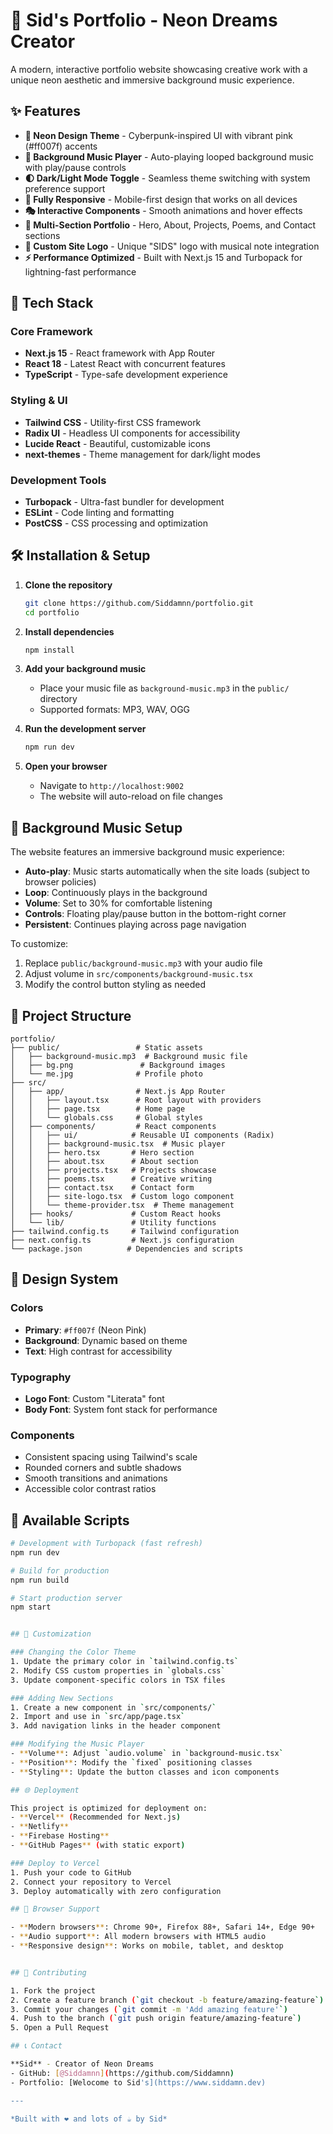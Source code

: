# 🎵 Sid's Portfolio - Neon Dreams Creator

A modern, interactive portfolio website showcasing creative work with a unique neon aesthetic and immersive background music experience.

## ✨ Features

- **🎨 Neon Design Theme** - Cyberpunk-inspired UI with vibrant pink (#ff007f) accents
- **🎵 Background Music Player** - Auto-playing looped background music with play/pause controls
- **🌓 Dark/Light Mode Toggle** - Seamless theme switching with system preference support
- **📱 Fully Responsive** - Mobile-first design that works on all devices
- **🎭 Interactive Components** - Smooth animations and hover effects
- **📝 Multi-Section Portfolio** - Hero, About, Projects, Poems, and Contact sections
- **🎸 Custom Site Logo** - Unique "SIDS" logo with musical note integration
- **⚡ Performance Optimized** - Built with Next.js 15 and Turbopack for lightning-fast performance

## 🚀 Tech Stack

### Core Framework
- **Next.js 15** - React framework with App Router
- **React 18** - Latest React with concurrent features
- **TypeScript** - Type-safe development experience

### Styling & UI
- **Tailwind CSS** - Utility-first CSS framework
- **Radix UI** - Headless UI components for accessibility
- **Lucide React** - Beautiful, customizable icons
- **next-themes** - Theme management for dark/light modes

### Development Tools
- **Turbopack** - Ultra-fast bundler for development
- **ESLint** - Code linting and formatting
- **PostCSS** - CSS processing and optimization


## 🛠️ Installation & Setup

1. **Clone the repository**
   ```bash
   git clone https://github.com/Siddamnn/portfolio.git
   cd portfolio
   ```

2. **Install dependencies**
   ```bash
   npm install
   ```

3. **Add your background music**
   - Place your music file as `background-music.mp3` in the `public/` directory
   - Supported formats: MP3, WAV, OGG

4. **Run the development server**
   ```bash
   npm run dev
   ```

5. **Open your browser**
   - Navigate to `http://localhost:9002`
   - The website will auto-reload on file changes

## 🎵 Background Music Setup

The website features an immersive background music experience:

- **Auto-play**: Music starts automatically when the site loads (subject to browser policies)
- **Loop**: Continuously plays in the background
- **Volume**: Set to 30% for comfortable listening
- **Controls**: Floating play/pause button in the bottom-right corner
- **Persistent**: Continues playing across page navigation

To customize:
1. Replace `public/background-music.mp3` with your audio file
2. Adjust volume in `src/components/background-music.tsx`
3. Modify the control button styling as needed

## 📁 Project Structure

```
portfolio/
├── public/                 # Static assets
│   ├── background-music.mp3  # Background music file
│   ├── bg.png               # Background images
│   └── me.jpg              # Profile photo
├── src/
│   ├── app/                # Next.js App Router
│   │   ├── layout.tsx      # Root layout with providers
│   │   ├── page.tsx        # Home page
│   │   └── globals.css     # Global styles
│   ├── components/         # React components
│   │   ├── ui/            # Reusable UI components (Radix)
│   │   ├── background-music.tsx  # Music player
│   │   ├── hero.tsx       # Hero section
│   │   ├── about.tsx      # About section
│   │   ├── projects.tsx   # Projects showcase
│   │   ├── poems.tsx      # Creative writing
│   │   ├── contact.tsx    # Contact form
│   │   ├── site-logo.tsx  # Custom logo component
│   │   └── theme-provider.tsx  # Theme management
│   ├── hooks/             # Custom React hooks
│   └── lib/               # Utility functions
├── tailwind.config.ts     # Tailwind configuration
├── next.config.ts         # Next.js configuration
└── package.json          # Dependencies and scripts
```

## 🎨 Design System

### Colors
- **Primary**: `#ff007f` (Neon Pink)
- **Background**: Dynamic based on theme
- **Text**: High contrast for accessibility

### Typography
- **Logo Font**: Custom "Literata" font
- **Body Font**: System font stack for performance

### Components
- Consistent spacing using Tailwind's scale
- Rounded corners and subtle shadows
- Smooth transitions and animations
- Accessible color contrast ratios

## 🚀 Available Scripts

```bash
# Development with Turbopack (fast refresh)
npm run dev

# Build for production
npm run build

# Start production server
npm start


## 🔧 Customization

### Changing the Color Theme
1. Update the primary color in `tailwind.config.ts`
2. Modify CSS custom properties in `globals.css`
3. Update component-specific colors in TSX files

### Adding New Sections
1. Create a new component in `src/components/`
2. Import and use in `src/app/page.tsx`
3. Add navigation links in the header component

### Modifying the Music Player
- **Volume**: Adjust `audio.volume` in `background-music.tsx`
- **Position**: Modify the `fixed` positioning classes
- **Styling**: Update the button classes and icon components

## 🌐 Deployment

This project is optimized for deployment on:
- **Vercel** (Recommended for Next.js)
- **Netlify**
- **Firebase Hosting**
- **GitHub Pages** (with static export)

### Deploy to Vercel
1. Push your code to GitHub
2. Connect your repository to Vercel
3. Deploy automatically with zero configuration

## 🎯 Browser Support

- **Modern browsers**: Chrome 90+, Firefox 88+, Safari 14+, Edge 90+
- **Audio support**: All modern browsers with HTML5 audio
- **Responsive design**: Works on mobile, tablet, and desktop


## 🤝 Contributing

1. Fork the project
2. Create a feature branch (`git checkout -b feature/amazing-feature`)
3. Commit your changes (`git commit -m 'Add amazing feature'`)
4. Push to the branch (`git push origin feature/amazing-feature`)
5. Open a Pull Request

## 📞 Contact

**Sid** - Creator of Neon Dreams
- GitHub: [@Siddamnn](https://github.com/Siddamnn)
- Portfolio: [Welocome to Sid's](https://www.siddamn.dev)

---

*Built with ❤️ and lots of ☕ by Sid*
